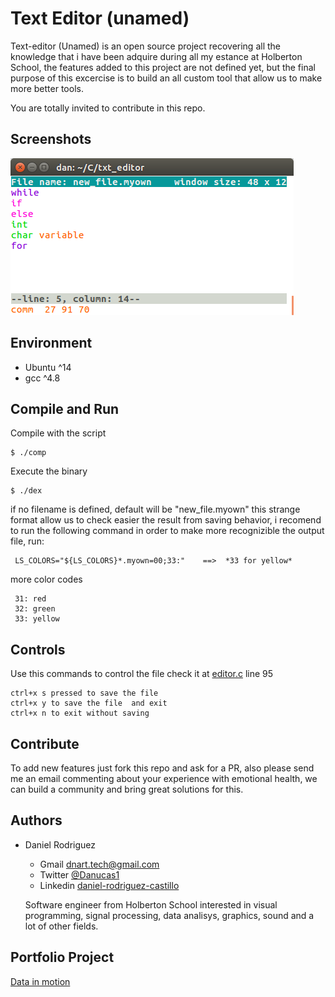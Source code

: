 # Text Editor (unamed)
Text-editor (Unamed) is an open source project recovering all the knowledge that i have been adquire during all my estance at Holberton School, the features added to this project are not defined
yet, but the final purpose of this excercise is to build an all custom tool that allow us to make more better tools.

You are totally invited to contribute in this repo.

Screenshots
-----------

![terminal view](/pics/pic2.png)

Environment
-----------

- Ubuntu ^14
- gcc ^4.8


Compile and Run
---------

Compile with the script

```
$ ./comp
```

Execute the binary

```
$ ./dex
```

if no filename is defined, default will be "new_file.myown" this strange format allow us to check easier the result from saving behavior, i recomend to run the following command in order to make more recognizible the output file, run:

     LS_COLORS="${LS_COLORS}*.myown=00;33:"    ==>  *33 for yellow*

more color codes

     31: red
     32: green
     33: yellow

Controls
--------

Use this commands to control the file check it at [editor.c](/core/editor.c) line 95

```
ctrl+x s pressed to save the file
ctrl+x y to save the file  and exit
ctrl+x n to exit without saving
```

Contribute
----------

To add new features just fork this repo and ask for a PR, also please send me an email 
commenting about your experience with emotional health, we can build a community and bring great solutions for this.

Authors
-------

* Daniel Rodriguez 
	- Gmail [dnart.tech@gmail.com](dnart.tech@gmail.com)
	- Twitter [@Danucas1](https://twitter.com/Danucas1)
	- Linkedin [daniel-rodriguez-castillo](https://www.linkedin.com/in/daniel-rodriguez-castillo/)

	Software engineer from Holberton School interested in visual programming, signal processing, data analisys,
	graphics, sound and a lot of other fields.

Portfolio Project
-----------------
[Data in motion](https://github.com/alejolo311/DataInMotion)


